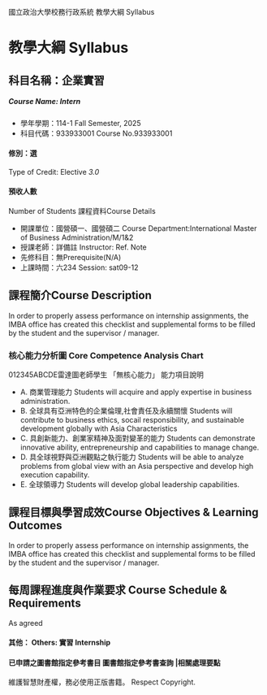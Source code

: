 國立政治大學校務行政系統 教學大綱 Syllabus
# 教學大綱 Syllabus
##  科目名稱：企業實習 
#####  Course Name: Intern
  * 學年學期：114-1 Fall Semester, 2025 
  * 科目代碼：933933001 Course No.933933001
#### 修別：選
Type of Credit: Elective 
_3.0_
#### 預收人數
Number of Students
課程資料Course Details
  * 開課單位：國營碩一、國營碩二 Course Department:International Master of Business Administration/M/1&2 
  * 授課老師：詳備註 Instructor: Ref. Note 
  * 先修科目：無Prerequisite(N/A)
  * 上課時間：六234 Session: sat09-12
##  課程簡介Course Description
In order to properly assess performance on internship assignments, the IMBA office has created this checklist and supplemental forms to be filled by the student and the supervisor / manager.
###  核心能力分析圖 Core Competence Analysis Chart
012345ABCDE雷達圖老師學生
「無核心能力」 
能力項目說明
  * A. 商業管理能力 Students will acquire and apply expertise in business administration.
  * B. 全球具有亞洲特色的企業倫理,社會責任及永續關懷 Students will contribute to business ethics, socail responsibility, and sustainable development globally with Asia Characteristics
  * C. 具創新能力、創業家精神及面對變革的能力 Students can demonstrate innovative ability, entrepreneurship and capabilities to manage change.
  * D. 具全球視野與亞洲觀點之執行能力 Students will be able to analyze problems from global view with an Asia perspective and develop high execution capability.
  * E. 全球領導力 Students will develop global leadership capabilities.
##  課程目標與學習成效Course Objectives & Learning Outcomes 
In order to properly assess performance on internship assignments, the IMBA office has created this checklist and supplemental forms to be filled by the student and the supervisor / manager.
##  每周課程進度與作業要求 Course Schedule & Requirements
As agreed
####  其他： Others: 實習 Internship 
####  已申請之圖書館指定參考書目  圖書館指定參考書查詢 |相關處理要點
維護智慧財產權，務必使用正版書籍。 Respect Copyright.